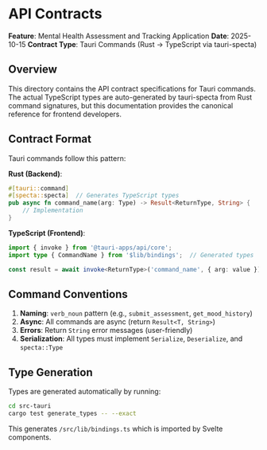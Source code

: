 # API Contracts

**Feature**: Mental Health Assessment and Tracking Application
**Date**: 2025-10-15
**Contract Type**: Tauri Commands (Rust → TypeScript via tauri-specta)

## Overview

This directory contains the API contract specifications for Tauri commands. The actual TypeScript types are auto-generated by tauri-specta from Rust command signatures, but this documentation provides the canonical reference for frontend developers.

## Contract Format

Tauri commands follow this pattern:

**Rust (Backend)**:
```rust
#[tauri::command]
#[specta::specta]  // Generates TypeScript types
pub async fn command_name(arg: Type) -> Result<ReturnType, String> {
    // Implementation
}
```

**TypeScript (Frontend)**:
```typescript
import { invoke } from '@tauri-apps/api/core';
import type { CommandName } from '$lib/bindings';  // Generated types

const result = await invoke<ReturnType>('command_name', { arg: value });
```

## Command Conventions

1. **Naming**: `verb_noun` pattern (e.g., `submit_assessment`, `get_mood_history`)
2. **Async**: All commands are async (return `Result<T, String>`)
3. **Errors**: Return `String` error messages (user-friendly)
4. **Serialization**: All types must implement `Serialize`, `Deserialize`, and `specta::Type`

## Type Generation

Types are generated automatically by running:
```bash
cd src-tauri
cargo test generate_types -- --exact
```

This generates `/src/lib/bindings.ts` which is imported by Svelte components.

